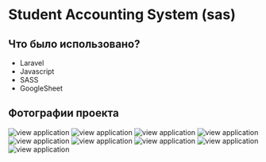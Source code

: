 # Student Accounting System (sas)

## Что было использовано?

-   Laravel
-   Javascript
-   SASS
-   GoogleSheet

## Фотографии проекта

![view application](https://sun9-78.userapi.com/impg/8lgevN4c2nQ1TgZlFfJYZ0vcYMQiiNkLHc1UgA/sW_PuKGQQBY.jpg?size=1280x720&quality=96&sign=de768737875e1e6f3f8eb35ba8051ae3&type=album)
![view application](https://sun9-46.userapi.com/impg/JQjq-NQMUH8LUgwHZiovIcNej5D3gcckZbosTA/cqztwRxpYGQ.jpg?size=1280x720&quality=96&sign=fc5cab98a416784d3429fd98da746fd0&type=album)
![view application](https://sun9-60.userapi.com/impg/TAmeCZDUxeW4DCBwgar7YqK7bqc_7Ou0zKUu1A/_GEtTzt6430.jpg?size=1280x720&quality=96&sign=572a928c5eecd10f85212d16e418b882&type=album)
![view application](https://sun9-63.userapi.com/impg/GiXo0qmqaVBk8vzKzsEC18BGKWRL6U7eevs96w/Tw-laZfXPgY.jpg?size=1280x720&quality=96&sign=ef216aaed4a820f286c417c761772dd0&type=album)
![view application](https://sun9-67.userapi.com/impg/aXHQlrrmVgdgZpxmR7YAc-1CZkLj5hCyNg4npw/d0qNegAD1pY.jpg?size=1280x720&quality=96&sign=c75b9c4c843df78501a2f3d9b413f8ed&type=album)
![view application](https://sun9-60.userapi.com/impg/cKyosTbZ6nN6wM-kCUxhoEVwTCenIHLu7jpQkA/uw6Gg7pY8D8.jpg?size=1280x720&quality=96&sign=66abb279ceb3b83f9f9f79764d670654&type=album)
![view application](https://sun9-53.userapi.com/impg/Q3Xn9DiLHRY7xCv3hZEpHLmAzzmFacrmVRPT4A/xWeKRz-8_6Y.jpg?size=1280x720&quality=96&sign=e27c9edfad13aec575626208496bf59d&type=album)
![view application](https://sun9-5.userapi.com/impg/KOw355sqf4S19qd5WF0mJrqUUtz7X5fS44w9kQ/rd-rV0Xa_Y8.jpg?size=1280x720&quality=96&sign=264d0e9d2b9f605fb02a65be48083d67&type=album)
![view application](https://sun9-31.userapi.com/impg/W6nWHDG1hzxEYHZFGqfy8ldfuThuGK29_aTVHg/iWdQuNUd1Ww.jpg?size=1280x720&quality=96&sign=4cc30c4c6a7de09c416b010f48a32294&type=album)
